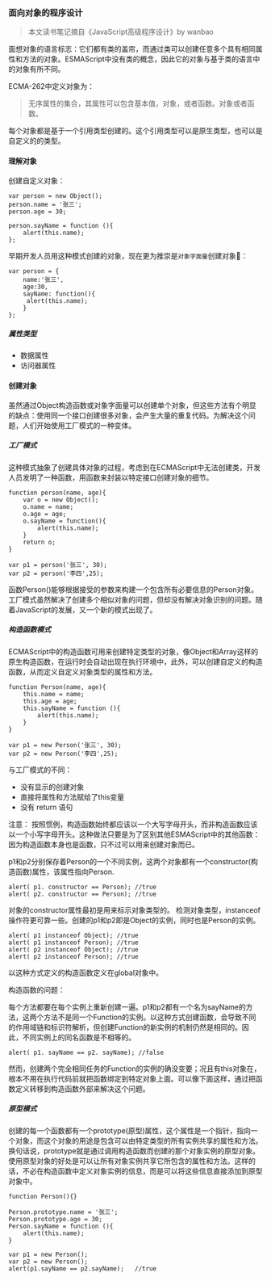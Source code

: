 ### 面向对象的程序设计

>本文读书笔记摘自《JavaScript高级程序设计》by wanbao

面想对象的语言标志：它们都有类的盖帘，而通过类可以创建任意多个具有相同属性和方法的对象。ESMAScript中没有类的概念，因此它的对象与基于类的语言中的对象有所不同。

ECMA-262中定义对象为：

>无序属性的集合，其属性可以包含基本值，对象，或者函数。对象或者函数。

每个对象都是基于一个引用类型创建的。这个引用类型可以是原生类型，也可以是自定义的的类型。 

#### 理解对象

创建自定义对象：

	var person = new Object();
	person.name = '张三';
	person.age = 30;
	
	person.sayName = function (){
		alert(this.name);
	};
	
早期开发人员用这种模式创建的对象，现在更为推崇是``对象字面量``创建对象：

	var person = {
		name:'张三',
		age:30,
		sayName: function(){
		 alert(this.name);
		}
	};
	
##### 属性类型	
- 数据属性
- 访问器属性 

#### 创建对象

虽然通过Object构造函数或对象字面量可以创建单个对象，但这些方法有个明显的缺点：使用同一个接口创建很多对象，会产生大量的重复代码。为解决这个问题，人们开始使用工厂模式的一种变体。

##### 工厂模式

这种模式抽象了创建具体对象的过程，考虑到在ECMAScript中无法创建类，开发人员发明了一种函数，用函数来封装以特定接口创建对象的细节。

	function person(name, age){
		var o = new Object();
		o.name = name;
		o.age = age;
		o.sayName = function(){
			alert(this.name);
		}
		return o;
	}
	
	var p1 = person('张三', 30);
	var p2 = person('李四',25);
	
函数Person()能够根据接受的参数来构建一个包含所有必要信息的Person对象。工厂模式虽然解决了创建多个相似对象的问题，但却没有解决对象识别的问题。随着JavaScript的发展，又一个新的模式出现了。

##### 构造函数模式

ECMAScript中的构造函数可用来创建特定类型的对象，像Object和Array这样的原生构造函数，在运行时会自动出现在执行环境中，此外，可以创建自定义的构造函数，从而定义自定义对象类型的属性和方法。

	function Person(name, age){
		this.name = name;
		this.age = age;
		this.sayName = function (){
			alert(this.name);
		}
	}
	
	var p1 = new Person('张三', 30);
	var p2 = new Person('李四',25);
	
与工厂模式的不同：

- 没有显示的创建对象
- 直接将属性和方法赋给了this变量
- 没有 return 语句

注意： 按照惯例，构造函数始终都应该以一个大写字母开头，而非构造函数应该以一个小写字母开头。这种做法只要是为了区别其他ESMAScript中的其他函数：因为构造函数本身也是函数，只不过可以用来创建对象而已。

p1和p2分别保存着Person的一个不同实例，这两个对象都有一个constructor(构造函数)属性，该属性指向Person.

	alert( p1. constructor == Person); //true
	alert( p2. constructor == Person); //true
	
对象的constructor属性最初是用来标示对象类型的。
检测对象类型，instanceof操作符更可靠一些。创建的p1和p2即是Object的实例，同时也是Person的实例。

	alert( p1 instanceof Object); //true 
	alert( p1 instanceof Person); //true 
	alert( p2 instanceof Object); //true 
	alert( p2 instanceof Person); //true
	
以这种方式定义的构造函数定义在global对象中。

构造函数的问题：

每个方法都要在每个实例上重新创建一遍。p1和p2都有一个名为sayName的方法，这两个方法不是同一个Function的实例。以这种方式创建函数，会导致不同的作用域链和标识符解析，但创建Function的新实例的机制仍然是相同的。因此，不同实例上的同名函数是不相等的。
	
 	alert( p1. sayName == p2. sayName); //false

然而，创建两个完全相同任务的Function的实例的确没变要；况且有this对象在，根本不用在执行代码前就把函数绑定到特定对象上面。可以像下面这样，通过把函数定义转移到构造函数外部来解决这个问题。

##### 原型模式

创建的每一个函数都有一个prototype(原型)属性，这个属性是一个指针，指向一个对象，而这个对象的用途是包含可以由特定类型的所有实例共享的属性和方法。换句话说，prototype就是通过调用构造函数而创建的那个对象实例的原型对象。使用原型对象的好处是可以让所有对象实例共享它所包含的属性和方法。这样的话，不必在构造函数中定义对象实例的信息，而是可以将这些信息直接添加到原型对象中。

	function Person(){}
	
	Person.prototype.name = '张三';
	Person.prototype.age = 30;
	Person.sayName = function (){
		alert(this.name);
	}
	
	var p1 = new Person();
	var p2 = new Person();
	alert(p1.sayName == p2.sayName);   //true
	
	
	
	